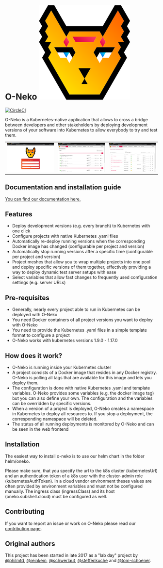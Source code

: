 # O-Neko ![O-Neko Logo](oneko.svg)

[![CircleCI](https://circleci.com/gh/subshell/o-neko/tree/master.svg?style=svg)](https://circleci.com/gh/subshell/o-neko/tree/master)

O-Neko is a Kubernetes-native application that allows to cross a bridge between developers and other stakeholders by deploying 
development versions of your software into Kubernetes to allow everybody to try and test them.

|       |       |       |
| ----- | ----- | ----- |
| ![O-Neko login screen](./docs/images/login.png) | ![O-Neko dashboard](./docs/images/dashboard.png) | ![O-Neko project overview](./docs/images/project.png) |

## Documentation and installation guide

[You can find our documentation here.](./docs/DOCUMENTATION.md)

## Features

* Deploy development versions (e.g. every branch) to Kubernetes with one click
* Configure projects with native Kubernetes .yaml files
* Automatically re-deploy running versions when the corresponding Docker image has changed (configurable per project and version)
* Automatically stop running versions after a specific time (configurable per project and version)
* Project meshes that allow you to wrap multiple projects into one pool and deploy specific versions of them together,
effectively providing a way to deploy dynamic test server setups with ease
* Select variables that allow fast changes to frequently used configuration settings (e.g. server URLs)

## Pre-requisites

* Generally, nearly every project able to run in Kubernetes can be deployed with O-Neko
* You need Docker containers of all project versions you want to deploy with O-Neko
* You need to provide the Kubernetes .yaml files in a simple template format to configure a project
* O-Neko works with kubernetes versions 1.9.0 - 1.17.0

## How does it work?

* O-Neko is running inside your Kubernetes cluster
* A project consists of a Docker image that resides in any Docker registry. O-Neko is polling all tags that are available for this image and lets you deploy them.
* The configuration is done with native Kubernetes .yaml and template variables. O-Neko provides some variables (e.g. the docker image tag) but you can also define your own. The configuration and the variables can be overridden by specific versions.
* When a version of a project is deployed, O-Neko creates a namespace in Kubernetes to deploy all resources to. If you stop a deployment, the corresponding namespace will be deleted.
* The status of all running deployments is monitored by O-Neko and can be seen in the web frontend

## Installation
The easiest way to install o-neko is to use our helm chart in the folder helm/oneko.

Please make sure, that you specify the url to the k8s cluster (kubernetesUrl) and an authentication token of a k8s user with the cluster-admin role (kubernetesAuthToken).
In a cloud vendor environment theses values are often provided by environment variables and must not be configured manually.
The ingress class (ingressClass) and its host (oneko.subshell.cloud) must be configured as well.

## Contributing

If you want to report an issue or work on O-Neko please read our [contributing page](./CONTRIBUTING.md).

## Original authors

This project has been started in late 2017 as a "lab day" project by [@philmtd](https://github.com/philmtd), [@reinkem](https://github.com/reinkem), [@schwerlaut](https://github.com/schwerlaut), [@steffenkuche](https://github.com/steffenkuche) and [@tom-schoener](https://github.com/tom-schoener).
